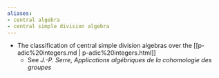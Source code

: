 ```yaml
---
aliases:
- central algebra
- central simple division algebra
---
```















-   The classification of central simple division algebras over the [[p-adic%20integers.md | p-adic%20integers.html]]
    -   See *J.-P. Serre, Applications algébriques de la cohomologie des groupes*
